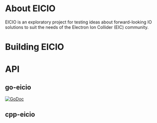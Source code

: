 # About EICIO
EICIO is an exploratory project for testing ideas about forward-looking IO
solutions to suit the needs of the Electron Ion Collider (EIC) community.

# Building EICIO

# API
## go-eicio
[![GoDoc](https://godoc.org/github.com/decibelCooper/eicio/go-eicio?status.svg)](https://godoc.org/github.com/decibelCooper/eicio/go-eicio)

## cpp-eicio
